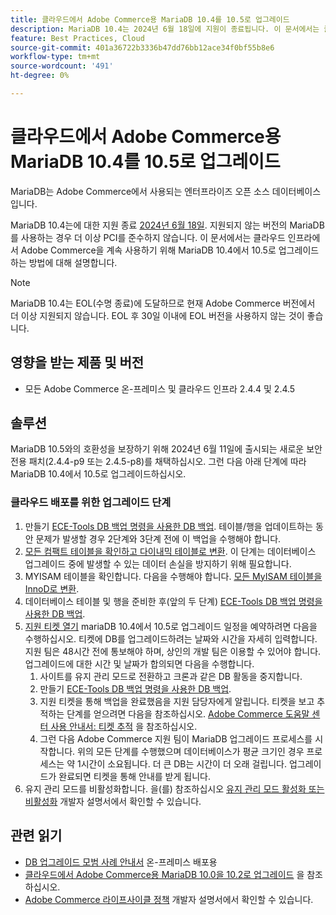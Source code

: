 ```yaml
---
title: 클라우드에서 Adobe Commerce용 MariaDB 10.4를 10.5로 업그레이드
description: MariaDB 10.4는 2024년 6월 18일에 지원이 종료됩니다. 이 문서에서는 클라우드 인프라에서 Adobe Commerce을 계속 사용하기 위해 MariaDB를 10.4에서 10.5로 업그레이드하는 방법에 대해 설명합니다.
feature: Best Practices, Cloud
source-git-commit: 401a36722b3336b47dd76bb12ace34f0bf55b8e6
workflow-type: tm+mt
source-wordcount: '491'
ht-degree: 0%

---
```


# 클라우드에서 Adobe Commerce용 MariaDB 10.4를 10.5로 업그레이드

MariaDB는 Adobe Commerce에서 사용되는 엔터프라이즈 오픈 소스 데이터베이스입니다.

MariaDB 10.4는에 대한 지원 종료 [2024년 6월 18일](https://endoflife.date/mariadb). 지원되지 않는 버전의 MariaDB를 사용하는 경우 더 이상 PCI를 준수하지 않습니다. 이 문서에서는 클라우드 인프라에서 Adobe Commerce을 계속 사용하기 위해 MariaDB 10.4에서 10.5로 업그레이드하는 방법에 대해 설명합니다.

>[!NOTE]
>
>MariaDB 10.4는 EOL(수명 종료)에 도달하므로 현재 Adobe Commerce 버전에서 더 이상 지원되지 않습니다. EOL 후 30일 이내에 EOL 버전을 사용하지 않는 것이 좋습니다.

## 영향을 받는 제품 및 버전

* 모든 Adobe Commerce 온-프레미스 및 클라우드 인프라 2.4.4 및 2.4.5

## 솔루션

MariaDB 10.5와의 호환성을 보장하기 위해 2024년 6월 11일에 출시되는 새로운 보안 전용 패치(2.4.4-p9 또는 2.4.5-p8)를 채택하십시오. 그런 다음 아래 단계에 따라 MariaDB 10.4에서 10.5로 업그레이드하십시오.

### 클라우드 배포를 위한 업그레이드 단계

1. 만들기 [ECE-Tools DB 백업 명령을 사용한 DB 백업](https://experienceleague.adobe.com/en/docs/commerce-cloud-service/user-guide/develop/storage/snapshots). 테이블/행을 업데이트하는 동안 문제가 발생할 경우 2단계와 3단계 전에 이 백업을 수행해야 합니다.
1. [모든 컴팩트 테이블을 확인하고 다이내믹 테이블로 변환](https://experienceleague.adobe.com/en/docs/commerce-operations/implementation-playbook/best-practices/maintenance/mariadb-upgrade). 이 단계는 데이터베이스 업그레이드 중에 발생할 수 있는 데이터 손실을 방지하기 위해 필요합니다.
1. MYISAM 테이블을 확인합니다. 다음을 수행해야 합니다. [모든 MyISAM 테이블을 InnoD로 변환](https://experienceleague.adobe.com/en/docs/commerce-operations/implementation-playbook/best-practices/planning/database-on-cloud).
1. 데이터베이스 테이블 및 행을 준비한 후(앞의 두 단계) [ECE-Tools DB 백업 명령을 사용한 DB 백업](https://experienceleague.adobe.com/en/docs/commerce-cloud-service/user-guide/develop/storage/snapshots).
1. [지원 티켓 열기](/help/help-center-guide/help-center/magento-help-center-user-guide.md#submit-ticket) mariaDB 10.4에서 10.5로 업그레이드 일정을 예약하려면 다음을 수행하십시오. 티켓에 DB를 업그레이드하려는 날짜와 시간을 자세히 입력합니다. 지원 팀은 48시간 전에 통보해야 하며, 상인의 개발 팀은 이용할 수 있어야 합니다. 업그레이드에 대한 시간 및 날짜가 합의되면 다음을 수행합니다.
   1. 사이트를 유지 관리 모드로 전환하고 크론과 같은 DB 활동을 중지합니다.
   1. 만들기 [ECE-Tools DB 백업 명령을 사용한 DB 백업](https://experienceleague.adobe.com/en/docs/commerce-cloud-service/user-guide/develop/storage/snapshots).
   1. 지원 티켓을 통해 백업을 완료했음을 지원 담당자에게 알립니다. 티켓을 보고 추적하는 단계를 얻으려면 다음을 참조하십시오. [Adobe Commerce 도움말 센터 사용 안내서: 티켓 추적](/help/help-center-guide/help-center/magento-help-center-user-guide.md#track-tickets) 을 참조하십시오.
   1. 그런 다음 Adobe Commerce 지원 팀이 MariaDB 업그레이드 프로세스를 시작합니다. 위의 모든 단계를 수행했으며 데이터베이스가 평균 크기인 경우 프로세스는 약 1시간이 소요됩니다. 더 큰 DB는 시간이 더 오래 걸립니다. 업그레이드가 완료되면 티켓을 통해 안내를 받게 됩니다.
1. 유지 관리 모드를 비활성화합니다. 을(를) 참조하십시오 [유지 관리 모드 활성화 또는 비활성화](https://experienceleague.adobe.com/en/docs/commerce-operations/installation-guide/tutorials/maintenance-mode) 개발자 설명서에서 확인할 수 있습니다.

## 관련 읽기

* [DB 업그레이드 모범 사례 안내서](https://experienceleague.adobe.com/en/docs/commerce-operations/upgrade-guide/prepare/prerequisites) 온-프레미스 배포용
* [클라우드에서 Adobe Commerce용 MariaDB 10.0을 10.2로 업그레이드](https://experienceleague.adobe.com/en/docs/commerce-knowledge-base/kb/how-to/upgrade-mariadb-10-0-to-10-2-for-magento-commerce-cloud) 을 참조하십시오.
* [Adobe Commerce 라이프사이클 정책](https://experienceleague.adobe.com/en/docs/commerce-operations/release/planning/lifecycle-policy) 개발자 설명서에서 확인할 수 있습니다.
